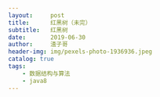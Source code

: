 ```yaml
---
layout:     post
title:      红黑树（未完）
subtitle:   红黑树
date:       2019-06-30
author:     渣子哥
header-img: img/pexels-photo-1936936.jpeg
catalog: true
tags:
    - 数据结构与算法
    - java8
---
```


